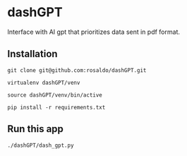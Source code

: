 # dashGPT

Interface with AI gpt that prioritizes data sent in pdf format.

## Installation

```
git clone git@github.com:rosaldo/dashGPT.git
```

```
virtualenv dashGPT/venv
```

```
source dashGPT/venv/bin/active
```

```
pip install -r requirements.txt
```

## Run this app

```
./dashGPT/dash_gpt.py
```
